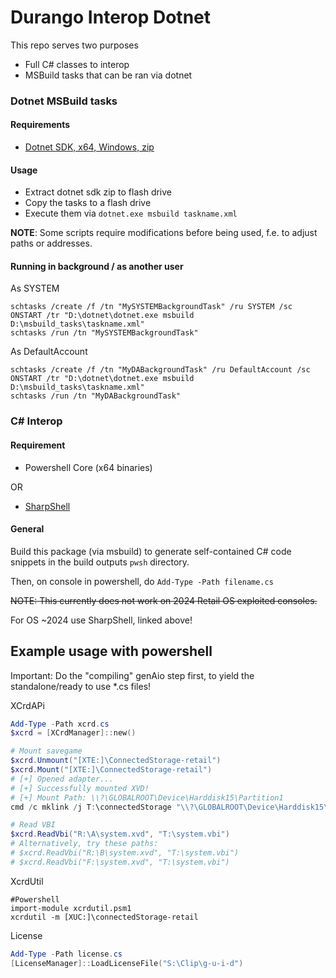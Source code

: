 # Durango Interop Dotnet

This repo serves two purposes

- Full C# classes to interop
- MSBuild tasks that can be ran via dotnet


### Dotnet MSBuild tasks

#### Requirements

- [Dotnet SDK, x64, Windows, zip](https://dotnet.microsoft.com/en-us/download/dotnet/8.0)

#### Usage

- Extract dotnet sdk zip to flash drive
- Copy the tasks to a flash drive
- Execute them via `dotnet.exe msbuild taskname.xml`

**NOTE**: Some scripts require modifications before being used, f.e. to adjust paths or addresses.

#### Running in background / as another user

As SYSTEM

```
schtasks /create /f /tn "MySYSTEMBackgroundTask" /ru SYSTEM /sc ONSTART /tr "D:\dotnet\dotnet.exe msbuild D:\msbuild_tasks\taskname.xml"
schtasks /run /tn "MySYSTEMBackgroundTask"
```

As DefaultAccount

```
schtasks /create /f /tn "MyDABackgroundTask" /ru DefaultAccount /sc ONSTART /tr "D:\dotnet\dotnet.exe msbuild D:\msbuild_tasks\taskname.xml"
schtasks /run /tn "MyDABackgroundTask"
```

### C# Interop

#### Requirement

- Powershell Core (x64 binaries)

OR

- [SharpShell](https://github.com/xboxoneresearch/SharpShell)

#### General

Build this package (via msbuild) to generate self-contained C# code snippets in the build outputs `pwsh` directory.

Then, on console in powershell, do `Add-Type -Path filename.cs`

~~NOTE: This currently does not work on 2024 Retail OS exploited consoles.~~

For OS ~2024 use SharpShell, linked above!

## Example usage with powershell

Important: Do the "compiling" genAio step first, to yield the standalone/ready to use *.cs files!

XCrdAPi

```powershell
Add-Type -Path xcrd.cs
$xcrd = [XCrdManager]::new()

# Mount savegame
$xcrd.Unmount("[XTE:]\ConnectedStorage-retail")
$xcrd.Mount("[XTE:]\ConnectedStorage-retail")
# [+] Opened adapter...
# [+] Successfully mounted XVD!
# [+] Mount Path: \\?\GLOBALROOT\Device\Harddisk15\Partition1
cmd /c mklink /j T:\connectedStorage "\\?\GLOBALROOT\Device\Harddisk15\Partition1\"

# Read VBI
$xcrd.ReadVbi("R:\A\system.xvd", "T:\system.vbi")
# Alternatively, try these paths:
# $xcrd.ReadVbi("R:\B\system.xvd", "T:\system.vbi")
# $xcrd.ReadVbi("F:\system.xvd", "T:\system.vbi")
```

XcrdUtil
```
#Powershell
import-module xcrdutil.psm1
xcrdutil -m [XUC:]\connectedStorage-retail
```

License

```powershell
Add-Type -Path license.cs
[LicenseManager]::LoadLicenseFile("S:\Clip\g-u-i-d")
```

